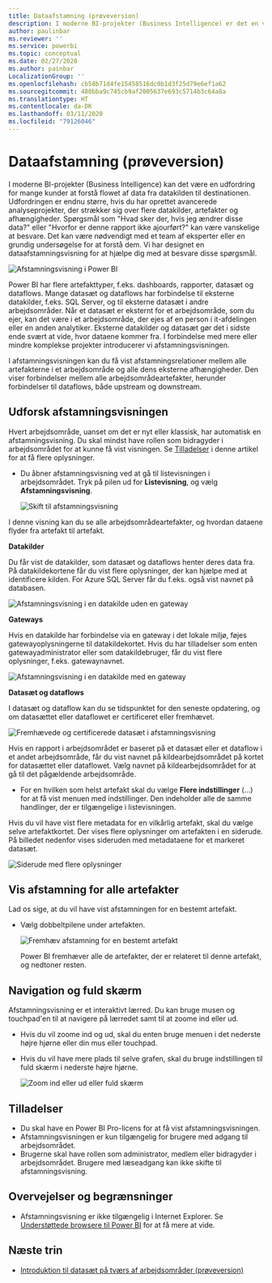 ```yaml
---
title: Dataafstamning (prøveversion)
description: I moderne BI-projekter (Business Intelligence) er det en vigtig udfordring for mange kunder at forstå flowet af data fra datakilden til destinationen.
author: paulinbar
ms.reviewer: ''
ms.service: powerbi
ms.topic: conceptual
ms.date: 02/27/2020
ms.author: painbar
LocalizationGroup: ''
ms.openlocfilehash: cb58b71d4fe15458516dc0b1d3f25d79e6ef1a62
ms.sourcegitcommit: 480bba9c745cb9af2005637e693c5714b3c64a8a
ms.translationtype: HT
ms.contentlocale: da-DK
ms.lasthandoff: 03/11/2020
ms.locfileid: "79126046"
---
```

# <a name="data-lineage-preview"></a>Dataafstamning (prøveversion)
I moderne BI-projekter (Business Intelligence) kan det være en udfordring for mange kunder at forstå flowet af data fra datakilden til destinationen. Udfordringen er endnu større, hvis du har oprettet avancerede analyseprojekter, der strækker sig over flere datakilder, artefakter og afhængigheder. Spørgsmål som "Hvad sker der, hvis jeg ændrer disse data?" eller "Hvorfor er denne rapport ikke ajourført?" kan være vanskelige at besvare. Det kan være nødvendigt med et team af eksperter eller en grundig undersøgelse for at forstå dem. Vi har designet en dataafstamningsvisning for at hjælpe dig med at besvare disse spørgsmål.

![Afstamningsvisning i Power BI](media/service-data-lineage/service-data-lineage-view.png)
 
Power BI har flere artefakttyper, f.eks. dashboards, rapporter, datasæt og dataflows. Mange datasæt og dataflows har forbindelse til eksterne datakilder, f.eks. SQL Server, og til eksterne datasæt i andre arbejdsområder. Når et datasæt er eksternt for et arbejdsområde, som du ejer, kan det være i et arbejdsområde, der ejes af en person i it-afdelingen eller en anden analytiker. Eksterne datakilder og datasæt gør det i sidste ende svært at vide, hvor dataene kommer fra. I forbindelse med mere eller mindre komplekse projekter introducerer vi afstamningsvisningen.

I afstamningsvisningen kan du få vist afstamningsrelationer mellem alle artefakterne i et arbejdsområde og alle dens eksterne afhængigheder. Den viser forbindelser mellem alle arbejdsområdeartefakter, herunder forbindelser til dataflows, både upstream og downstream.

## <a name="explore-lineage-view"></a>Udforsk afstamningsvisningen

Hvert arbejdsområde, uanset om det er nyt eller klassisk, har automatisk en afstamningsvisning. Du skal mindst have rollen som bidragyder i arbejdsområdet for at kunne få vist visningen. Se [Tilladelser](#permissions) i denne artikel for at få flere oplysninger.

* Du åbner afstamningsvisning ved at gå til listevisningen i arbejdsområdet. Tryk på pilen ud for **Listevisning**, og vælg **Afstamningsvisning**.

   ![Skift til afstamningsvisning](media/service-data-lineage/service-data-lineage-view-select.png)

I denne visning kan du se alle arbejdsområdeartefakter, og hvordan dataene flyder fra artefakt til artefakt.

**Datakilder**

Du får vist de datakilder, som datasæt og dataflows henter deres data fra. På datakildekortene får du vist flere oplysninger, der kan hjælpe med at identificere kilden. For Azure SQL Server får du f.eks. også vist navnet på databasen.

![Afstamningsvisning i en datakilde uden en gateway](media/service-data-lineage/service-data-lineage-data-source-card.png)
 
**Gateways**

Hvis en datakilde har forbindelse via en gateway i det lokale miljø, føjes gatewayoplysningerne til datakildekortet. Hvis du har tilladelser som enten gatewayadministrator eller som datakildebruger, får du vist flere oplysninger, f.eks. gatewaynavnet.

![Afstamningsvisning i en datakilde med en gateway](media/service-data-lineage/service-data-lineage-data-gateway-card.png)

**Datasæt og dataflows**
 
I datasæt og dataflow kan du se tidspunktet for den seneste opdatering, og om datasættet eller dataflowet er certificeret eller fremhævet.

![Fremhævede og certificerede datasæt i afstamningsvisning](media/service-data-lineage/service-data-lineage-promoted-certified.png)
 
Hvis en rapport i arbejdsområdet er baseret på et datasæt eller et dataflow i et andet arbejdsområde, får du vist navnet på kildearbejdsområdet på kortet for datasættet eller dataflowet. Vælg navnet på kildearbejdsområdet for at gå til det pågældende arbejdsområde.

* For en hvilken som helst artefakt skal du vælge **Flere indstillinger** (...) for at få vist menuen med indstillinger. Den indeholder alle de samme handlinger, der er tilgængelige i listevisningen.

Hvis du vil have vist flere metadata for en vilkårlig artefakt, skal du vælge selve artefaktkortet. Der vises flere oplysninger om artefakten i en siderude. På billedet nedenfor vises sideruden med metadataene for et markeret datasæt.

![Siderude med flere oplysninger](media/service-data-lineage/service-data-lineage-side-pane.png)
 
## <a name="show-lineage-for-any-artifact"></a>Vis afstamning for alle artefakter 

Lad os sige, at du vil have vist afstamningen for en bestemt artefakt.

* Vælg dobbeltpilene under artefakten.

   ![Fremhæv afstamning for en bestemt artefakt](media/service-data-lineage/service-data-lineage-specific-artifact.png)

   Power BI fremhæver alle de artefakter, der er relateret til denne artefakt, og nedtoner resten. 

## <a name="navigation-and-full-screen"></a>Navigation og fuld skærm 

Afstamningsvisning er et interaktivt lærred. Du kan bruge musen og touchpad'en til at navigere på lærredet samt til at zoome ind eller ud.

* Hvis du vil zoome ind og ud, skal du enten bruge menuen i det nederste højre hjørne eller din mus eller touchpad.
* Hvis du vil have mere plads til selve grafen, skal du bruge indstillingen til fuld skærm i nederste højre hjørne. 

    ![Zoom ind eller ud eller fuld skærm](media/service-data-lineage/service-data-lineage-zoom.png)

## <a name="permissions"></a>Tilladelser

* Du skal have en Power BI Pro-licens for at få vist afstamningsvisningen.
* Afstamningsvisningen er kun tilgængelig for brugere med adgang til arbejdsområdet.
* Brugerne skal have rollen som administrator, medlem eller bidragyder i arbejdsområdet. Brugere med læseadgang kan ikke skifte til afstamningsvisning.


## <a name="considerations-and-limitations"></a>Overvejelser og begrænsninger

- Afstamningsvisning er ikke tilgængelig i Internet Explorer. Se [Understøttede browsere til Power BI](../power-bi-browsers.md) for at få mere at vide.

## <a name="next-steps"></a>Næste trin

* [Introduktion til datasæt på tværs af arbejdsområder (prøveversion)](../service-datasets-across-workspaces.md)
